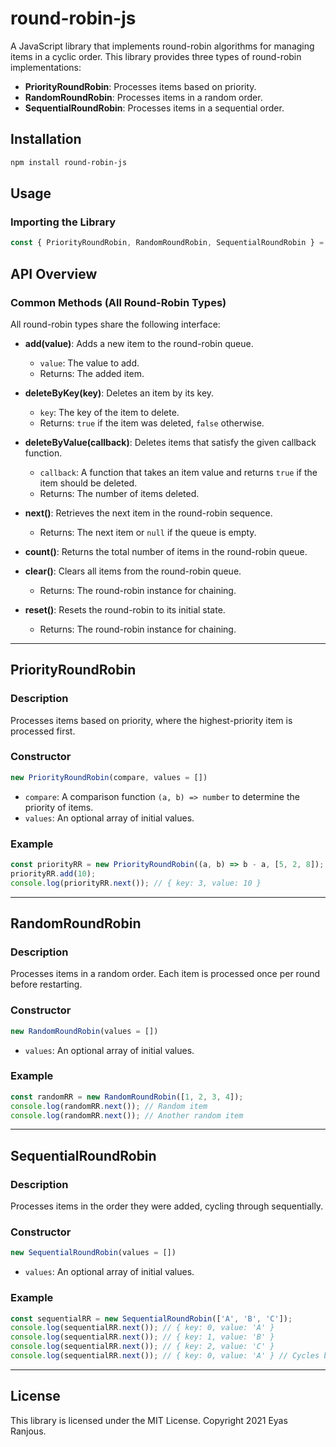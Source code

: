 # round-robin-js

A JavaScript library that implements round-robin algorithms for managing items in a cyclic order. This library provides three types of round-robin implementations:

- **PriorityRoundRobin**: Processes items based on priority.
- **RandomRoundRobin**: Processes items in a random order.
- **SequentialRoundRobin**: Processes items in a sequential order.

## Installation

```bash
npm install round-robin-js
```

## Usage

### Importing the Library

```javascript
const { PriorityRoundRobin, RandomRoundRobin, SequentialRoundRobin } = require('round-robin-js');
```

## API Overview

### Common Methods (All Round-Robin Types)

All round-robin types share the following interface:

- **add(value)**: Adds a new item to the round-robin queue.
  - `value`: The value to add.
  - Returns: The added item.

- **deleteByKey(key)**: Deletes an item by its key.
  - `key`: The key of the item to delete.
  - Returns: `true` if the item was deleted, `false` otherwise.

- **deleteByValue(callback)**: Deletes items that satisfy the given callback function.
  - `callback`: A function that takes an item value and returns `true` if the item should be deleted.
  - Returns: The number of items deleted.

- **next()**: Retrieves the next item in the round-robin sequence.
  - Returns: The next item or `null` if the queue is empty.

- **count()**: Returns the total number of items in the round-robin queue.

- **clear()**: Clears all items from the round-robin queue.
  - Returns: The round-robin instance for chaining.

- **reset()**: Resets the round-robin to its initial state.
  - Returns: The round-robin instance for chaining.

---

## PriorityRoundRobin

### Description
Processes items based on priority, where the highest-priority item is processed first.

### Constructor
```javascript
new PriorityRoundRobin(compare, values = [])
```
- `compare`: A comparison function `(a, b) => number` to determine the priority of items.
- `values`: An optional array of initial values.

### Example
```javascript
const priorityRR = new PriorityRoundRobin((a, b) => b - a, [5, 2, 8]);
priorityRR.add(10);
console.log(priorityRR.next()); // { key: 3, value: 10 }
```

---

## RandomRoundRobin

### Description
Processes items in a random order. Each item is processed once per round before restarting.

### Constructor
```javascript
new RandomRoundRobin(values = [])
```
- `values`: An optional array of initial values.

### Example
```javascript
const randomRR = new RandomRoundRobin([1, 2, 3, 4]);
console.log(randomRR.next()); // Random item
console.log(randomRR.next()); // Another random item
```

---

## SequentialRoundRobin

### Description
Processes items in the order they were added, cycling through sequentially.

### Constructor
```javascript
new SequentialRoundRobin(values = [])
```
- `values`: An optional array of initial values.

### Example
```javascript
const sequentialRR = new SequentialRoundRobin(['A', 'B', 'C']);
console.log(sequentialRR.next()); // { key: 0, value: 'A' }
console.log(sequentialRR.next()); // { key: 1, value: 'B' }
console.log(sequentialRR.next()); // { key: 2, value: 'C' }
console.log(sequentialRR.next()); // { key: 0, value: 'A' } // Cycles back
```

---

## License

This library is licensed under the MIT License. Copyright 2021 Eyas Ranjous.
